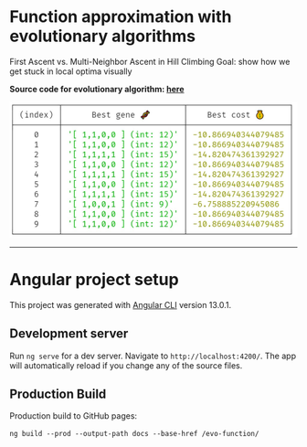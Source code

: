# Function approximation with evolutionary algorithms
First Ascent vs. Multi-Neighbor Ascent in Hill Climbing
Goal: show how we get stuck in local optima visually

**Source code for evolutionary algorithm: [here](https://github.com/Splines/evo-function/tree/main/src/evo)**

![Best genes console output](./images/best-genes-test.jpg)

---

# Angular project setup
This project was generated with [Angular CLI](https://github.com/angular/angular-cli) version 13.0.1.

## Development server
Run `ng serve` for a dev server. Navigate to `http://localhost:4200/`. The app will automatically reload if you change any of the source files.

## Production Build
Production build to GitHub pages:

```
ng build --prod --output-path docs --base-href /evo-function/
```
